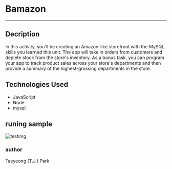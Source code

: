 # Bamazon
--------------------------------------------------------------------
## Decription
In this activity, you'll be creating an Amazon-like storefront with the MySQL skills you learned this unit. The app will take in orders from customers and deplete stock from the store's inventory. As a bonus task, you can program your app to track product sales across your store's departments and then provide a summary of the highest-grossing departments in the store.



## Technologies Used
- JavaScript
- Node
- mysql

## runing sample

![testimg](https://i.imgur.com/YH6P591.gif)

### author
Taeyeong (T.J.) Park
